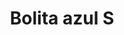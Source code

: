 ---
title: Bolita azul S
date: 
draft: false

# descripcion
description : Aros pasantes en plata 925 y strass. Traba con mariposita.

materials: Plata 925

color: 

dimensions: Diámetro 0,50 cm

code: 01-06-1101

type: "Aros"

categories: []

price: $890,00

price_eftvo: $755,00

# Images
# first image will be shown in the product page
images:
  # - image: "images/path_to_image"
  # La ubicacion de las imagenes es imagenes/Aros/Aros.Strass/01-06-1101-bolita-azul-s
  - image: "./images/aros/strass/01-06-1101-bolita-azul-s.jpg"
---